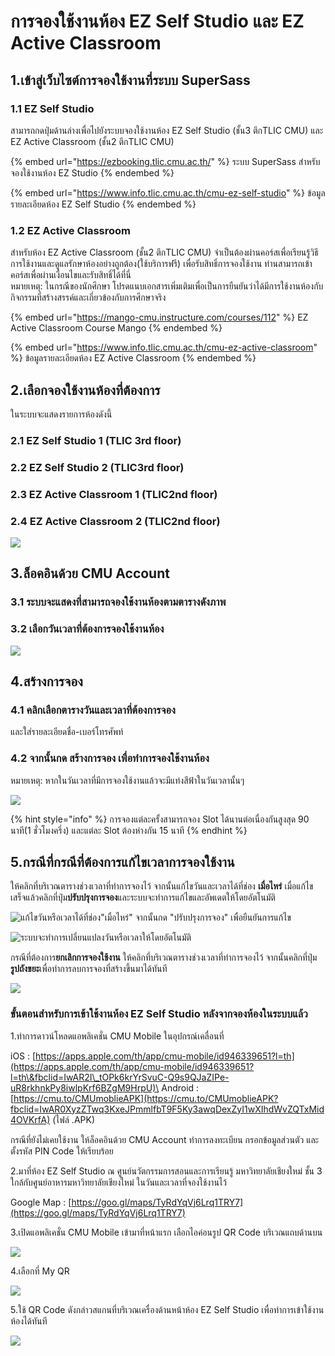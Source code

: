 # การจองใช้งานห้อง EZ Self Studio และ EZ Active Classroom

## 1.เข้าสู่เว็บไซต์การจองใช้งานที่ระบบ SuperSass

### 1.1 EZ Self Studio

สามารถกดปุ่มด้านล่างเพื่อไปยังระบบจองใช้งานห้อง EZ Self Studio (ชั้น3 ตึกTLIC CMU) และ EZ Active Classroom (ชั้น2 ตึกTLIC CMU)

{% embed url="https://ezbooking.tlic.cmu.ac.th/" %}
ระบบ SuperSass สำหรับจองใช้งานห้อง EZ Studio
{% endembed %}

{% embed url="https://www.info.tlic.cmu.ac.th/cmu-ez-self-studio" %}
ข้อมูลรายละเอียดห้อง EZ Self Studio
{% endembed %}

### 1.2 EZ Active Classroom

สำหรับห้อง EZ Active Classroom (ชั้น2 ตึกTLIC CMU) จำเป็นต้องผ่านคอร์สเพื่อเรียนรู้วิธีการใช้งานและดูแลรักษาห้องอย่างถูกต้อง(ใช้บริการฟรี) เพื่อรับสิทธิ์การจองใช้งาน ท่านสามารถเข้าคอร์สเพื่อผ่านเงื่อนไขและรับสิทธิ์ได้ที่นี่\
หมายเหตุ: ในกรณีของนักศึกษา โปรดแนบเอกสารเพิ่มเติมเพื่อเป็นการยืนยันว่าได้มีการใช้งานห้องกับกิจกรรมที่สร้างสรรค์และเกี่ยวข้องกับการศึกษาจริง

{% embed url="https://mango-cmu.instructure.com/courses/112" %}
EZ Active Classroom Course Mango&#x20;
{% endembed %}

{% embed url="https://www.info.tlic.cmu.ac.th/cmu-ez-active-classroom" %}
ข้อมูลรายละเอียดห้อง EZ Active Classroom
{% endembed %}

## 2.เลือกจองใช้งานห้องที่ต้องการ

ในระบบจะแสดงรายการห้องดังนี้

### 2.1 EZ Self Studio 1 (TLIC 3rd floor)

### 2.2 EZ Self Studio 2 (TLIC3rd floor)

### 2.3 EZ Active Classroom 1 (TLIC2nd floor)

### 2.4 EZ Active Classroom 2 (TLIC2nd floor)

![](<../../.gitbook/assets/image (212).png>)

## 3.ล็อคอินด้วย CMU Account

### 3.1 ระบบจะแสดงที่สามารถจองใช้งานห้องตามตารางดังภาพ

### 3.2 เลือกวันเวลาที่ต้องการจองใช้งานห้อง&#x20;

![](<../../.gitbook/assets/image (208).png>)

## 4.**สร้างการจอง**

### 4.1 คลิกเลือกตารางวันและเวลาที่ต้องการจอง&#x20;

และใส่รายละเอียดชื่อ-เบอร์โทรศัพท์&#x20;

### 4.2 จากนั้นกด **สร้างการจอง** เพื่อทำการจองใช้งานห้อง

หมายเหตุ: หากในวันเวลาที่มีการจองใช้งานแล้วจะมีแท่งสีฟ้าในวันเวลานั้นๆ

![](<../../.gitbook/assets/image (210).png>)

{% hint style="info" %}
การจองแต่ละครั้งสามารถจอง Slot ได้นานต่อเนื่องกันสูงสุด 90 นาที(1 ชั่วโมงครึ่ง) และแต่ละ Slot ต้องห่างกัน 15 นาที
{% endhint %}

## 5.กรณีที่กรณีที่ต้องการ**แก้ไขเวลาการจองใช้งาน**&#x20;

ให้คลิกที่บริเวณตารางช่วงเวลาที่ทำการจองไว้ จากนั้นแก้ไขวันและเวลาได้ที่ช่อง **เมื่อไหร่** เมื่อแก้ไขเสร็จแล้วคลิกที่ปุ่ม**ปรับปรุงการจอง**และระบบจะทำการแก้ไขและอัพเดตให้โดยอัตโนมัติ

![แก้ไขวันหรือเวลาได้ที่ช่อง"เมื่อไหร่" จากนั้นกด "ปรับปรุงการจอง" เพื่อยืนยันการแก้ไข](<../../.gitbook/assets/image (209).png>)

![ระบบจะทำการเปลี่ยนแปลงวันหรือเวลาให้โดยอัตโนมัติ](<../../.gitbook/assets/image (213).png>)

กรณีที่ต้องการ**ยกเลิกการจองใช้งาน** ให้คลิกที่บริเวณตารางช่วงเวลาที่ทำการจองไว้ จากนั้นคลิกที่ปุ่ม**รูปถังขยะ**เพื่อทำการลบการจองที่สร้างขึ้นมาได้ทันที

![](<../../.gitbook/assets/image (206).png>)

### **ขั้นตอนสำหรับการเข้าใช้งานห้อง EZ Self Studio หลังจากจองห้องในระบบแล้ว**

1.ทำการดาวน์โหลดแอพลิเคชั่น CMU Mobile ในอุปกรณ์เคลื่อนที่

iOS : [https://apps.apple.com/th/app/cmu-mobile/id946339651?l=th](https://apps.apple.com/th/app/cmu-mobile/id946339651?l=th\&fbclid=IwAR2I\_tOPk6krYrSvuC-Q9s9QJaZIPe-uR8rkhnkPy8iwlpKrf6BZgM9HrpU)\
Android :  [https://cmu.to/CMUmoblieAPK](https://cmu.to/CMUmoblieAPK?fbclid=IwAR0XyzZTwq3KxeJPmmlfbT9F5Ky3awqDexZyI1wXIhdWvZQTxMid4OVKrfA) (ไฟล์ .APK)

กรณีที่ยังไม่เคยใช้งาน ให้ล็อคอินด้วย CMU Account ทำการลงทะเบียน กรอกข้อมูลส่วนตัว และตั้งรหัส PIN Code ให้เรียบร้อย

2.มาที่ห้อง EZ Self Studio ณ ศูนย์นวัตกรรมการสอนและการเรียนรู้ มหาวิทยาลัยเชียงใหม่ ชั้น 3 ใกล้กับศูนย์อาหารมหาวิทยาลัยเชียงใหม่ ในวันและเวลาที่จองใช้งานไว้

Google Map : [https://goo.gl/maps/TyRdYqVj6Lrq1TRY7](https://goo.gl/maps/TyRdYqVj6Lrq1TRY7)

3.เปิดแอพลิเคชั่น CMU Mobile เข้ามาที่หน้าแรก เลือกไอค่อนรูป QR Code บริเวณแถบด้านบน

![](<../../.gitbook/assets/image (202).png>)

4.เลือกที่ My QR&#x20;

![](<../../.gitbook/assets/image (200).png>)

5.ใช้ QR Code ดังกล่าวสแกนที่บริเวณเครื่องด้านหน้าห้อง EZ Self Studio เพื่อทำการเข้าใช้งานห้องได้ทันที

![](<../../.gitbook/assets/image (215).png>)
